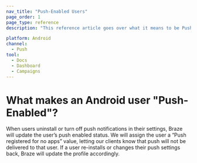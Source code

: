 ```yaml
---
nav_title: "Push-Enabled Users"
page_order: 1
page_type: reference
description: "This reference article goes over what it means to be Push-Enabled."

platform: Android
channel:
  - Push
tool:
  - Docs
  - Dashboard
  - Campaigns
---
```


# What makes an Android user "Push-Enabled"?


When users uninstall or turn off push notifications in their settings, Braze will update the user’s push enabled status. We will assign the user a “Push registered for no apps” value, letting our clients know that push will not be delivered to that user. If a user re-installs or changes their push settings back, Braze will update the profile accordingly. 